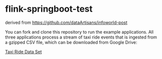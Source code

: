 # flink-springboot-test
derived from https://github.com/dataArtisans/infoworld-post

You can fork and clone this repository to run the example applications. All three applications process a stream of taxi ride events that is ingested from a gzipped CSV file, which can be downloaded from Google Drive:

[Taxi Ride Data Set](https://drive.google.com/file/d/0B0TBL8JNn3JgTGNJTEJaQmFMbk0)

